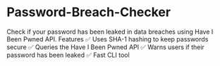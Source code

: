 # Password-Breach-Checker
Check if your password has been leaked in data breaches using Have I Been Pwned API. Features ✅ Uses SHA-1 hashing to keep passwords secure ✅ Queries the Have I Been Pwned API ✅ Warns users if their password has been leaked ✅ Fast CLI tool
